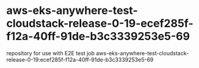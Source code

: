 # aws-eks-anywhere-test-cloudstack-release-0-19-ecef285f-f12a-40ff-91de-b3c3339253e5-69
repository for use with E2E test job aws-eks-anywhere-test-cloudstack-release-0-19:ecef285f-f12a-40ff-91de-b3c3339253e5-69
